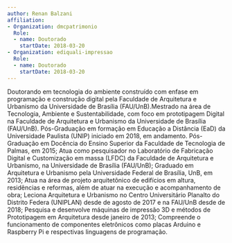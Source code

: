 ```yaml
---
author: Renan Balzani
affiliation:
- Organization: dmcpatrimonio
  Role:
  - name: Doutorado
    startDate: 2018-03-20
- Organization: ediquali-impressao
  Role:
  - name: Doutorado
    startDate: 2018-03-20
---
```


Doutorando em tecnologia do ambiente construído com enfase em
programação e construção digital pela Faculdade de Arquitetura e
Urbanismo da Universidade de Brasília (FAU/UnB).Mestrado na área de
Tecnologia, Ambiente e Sustentabilidade, com foco em prototipagem
Digital na Faculdade de Arquitetura e Urbanismo da Universidade de
Brasília (FAU/UnB). Pós-Graduação em formação em Educação a Distância
(EaD) da Universidade Paulista (UNIP) iniciado em 2018, em andamento.
Pós-Graduação em Docência do Ensino Superior da Faculdade de Tecnologia
de Palmas, em 2015; Atua como pesquisador no Laboratório de Fabricação
Digital e Customização em massa (LFDC) da Faculdade de Arquitetura e
Urbanismo, na Universidade de Brasília (FAU/UnB); Graduado em
Arquitetura e Urbanismo pela Universidade Federal de Brasília, UnB, em
2013; Atua na área de projeto arquitetônico de edifícios em altura,
residências e reformas, além de atuar na execução e acompanhamento de
obra; Leciona Arquitetura e Urbanismo no Centro Universitário Planalto
do Distrito Federa (UNIPLAN) desde de agosto de 2017 e na FAU/UnB desde
de 2018; Pesquisa e desenvolve máquinas de impressão 3D e métodos de
Prototipagem em Arquitetura desde janeiro de 2013; Compreende o
funcionamento de componentes eletrônicos como placas Arduino e Raspberry
Pi e respectivas linguagens de programação.

